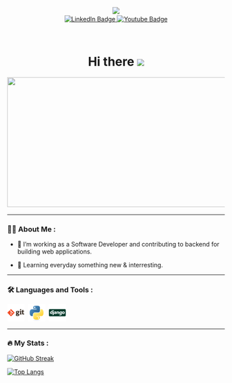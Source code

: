 
<div id="header" align="center">
  <img src="https://media.giphy.com/media/M9gbBd9nbDrOTu1Mqx/giphy.gif" width="100"/>
    <div id="badges">
        <a href="https://www.linkedin.com/in/nishantghanate/">
            <img src="https://img.shields.io/badge/LinkedIn-blue?style=for-the-badge&logo=linkedin&logoColor=white" alt="LinkedIn Badge"/>
        </a>
        <a href="https://www.youtube.com/channel/UCoBg_pPLFLMiyFhox0tkJnQ">
            <img src="https://img.shields.io/badge/YouTube-red?style=for-the-badge&logo=youtube&logoColor=white" alt="Youtube Badge"/>
        </a>
    </div>
  <br/><br/>
  <h1>
    Hi there
     <img src="https://media.giphy.com/media/hvRJCLFzcasrR4ia7z/giphy.gif" width="30px"/>
   </h1>

<div align="center">
    <img src="https://media.giphy.com/media/dWesBcTLavkZuG35MI/giphy.gif" width="600" height="300"/>
</div>
  
</div>

---

### :man_technologist: About Me :
- :telescope: I’m working as a Software Developer and contributing to backend for building web applications.

- :seedling: Learning everyday something new & interresting.



---

### :hammer_and_wrench: Languages and Tools :
<div>
   <img src="https://github.com/devicons/devicon/blob/master/icons/git/git-original-wordmark.svg" title="Git" **alt="Git" width="40" height="40"/>&nbsp;
   <img src="https://github.com/devicons/devicon/blob/master/icons/python/python-original.svg" title="Python" **alt="Python" width="40" height="40"/>&nbsp;
    <img src="https://github.com/devicons/devicon/blob/master/icons/django/django-original.svg" title="Django" **alt="Django" width="40" height="40"/>&nbsp; 
</div>

---

### :fire: My Stats :
[![GitHub Streak](http://github-readme-streak-stats.herokuapp.com?user=NishantGhanate&date_format=M%20j%5B%2C%20Y%5D)](https://git.io/streak-stats)

[![Top Langs](https://github-readme-stats.vercel.app/api/top-langs/?username=NishantGhanate&layout=compact)](https://github.com/NishantGhanate/github-readme-stats)

